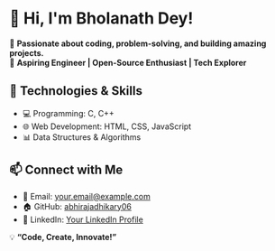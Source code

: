 # 👋 Hi, I'm Bholanath Dey! 

🚀 **Passionate about coding, problem-solving, and building amazing projects.**  
🎯 **Aspiring Engineer | Open-Source Enthusiast | Tech Explorer**  

## 🔧 Technologies & Skills
- 💻 Programming: C, C++ 
- 🌐 Web Development: HTML, CSS, JavaScript  
- 📊 Data Structures & Algorithms  

## 📫 Connect with Me  
- 📩 Email: [your.email@example.com](mailto:your.email@example.com)  
- 🏠 GitHub: [abhirajadhikary06](https://github.com/bholanathdey33)  
- 🔗 LinkedIn: [Your LinkedIn Profile](#)  

💡 **“Code, Create, Innovate!”**  
